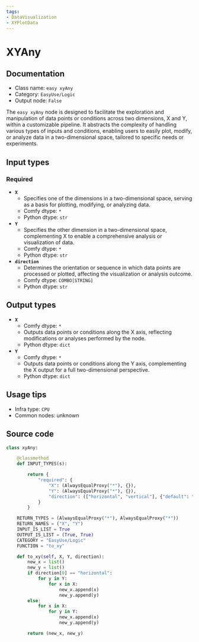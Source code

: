 ```yaml
---
tags:
- DataVisualization
- XYPlotData
---
```


# XYAny
## Documentation
- Class name: `easy xyAny`
- Category: `EasyUse/Logic`
- Output node: `False`

The `easy xyAny` node is designed to facilitate the exploration and manipulation of data points or conditions across two dimensions, X and Y, within a customizable pipeline. It abstracts the complexity of handling various types of inputs and conditions, enabling users to easily plot, modify, or analyze data in a two-dimensional space, tailored to specific needs or experiments.
## Input types
### Required
- **`X`**
    - Specifies one of the dimensions in a two-dimensional space, serving as a basis for plotting, modifying, or analyzing data.
    - Comfy dtype: `*`
    - Python dtype: `str`
- **`Y`**
    - Specifies the other dimension in a two-dimensional space, complementing X to enable a comprehensive analysis or visualization of data.
    - Comfy dtype: `*`
    - Python dtype: `str`
- **`direction`**
    - Determines the orientation or sequence in which data points are processed or plotted, affecting the visualization or analysis outcome.
    - Comfy dtype: `COMBO[STRING]`
    - Python dtype: `str`
## Output types
- **`X`**
    - Comfy dtype: `*`
    - Outputs data points or conditions along the X axis, reflecting modifications or analyses performed by the node.
    - Python dtype: `dict`
- **`Y`**
    - Comfy dtype: `*`
    - Outputs data points or conditions along the Y axis, complementing the X output for a full two-dimensional perspective.
    - Python dtype: `dict`
## Usage tips
- Infra type: `CPU`
- Common nodes: unknown


## Source code
```python
class xyAny:

    @classmethod
    def INPUT_TYPES(s):

        return {
            "required": {
                "X": (AlwaysEqualProxy("*"), {}),
                "Y": (AlwaysEqualProxy("*"), {}),
                "direction": (["horizontal", "vertical"], {"default": "horizontal"})
            }
        }

    RETURN_TYPES = (AlwaysEqualProxy("*"), AlwaysEqualProxy("*"))
    RETURN_NAMES = ("X", "Y")
    INPUT_IS_LIST = True
    OUTPUT_IS_LIST = (True, True)
    CATEGORY = "EasyUse/Logic"
    FUNCTION = "to_xy"

    def to_xy(self, X, Y, direction):
        new_x = list()
        new_y = list()
        if direction[0] == "horizontal":
            for y in Y:
                for x in X:
                    new_x.append(x)
                    new_y.append(y)
        else:
            for x in X:
                for y in Y:
                    new_x.append(x)
                    new_y.append(y)

        return (new_x, new_y)

```
